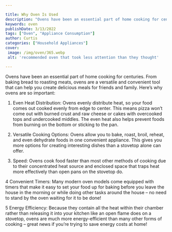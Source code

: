 ```yaml
---

title: Why Oven Is Used
description: "Ovens have been an essential part of home cooking for centuries. From baking bread to roasting meats, ovens are a versatile and co...continue on"
keywords: oven
publishDate: 3/13/2022
tags: ["Oven", "Appliance Consumption"]
author: Curtis
categories: ["Household Appliances"]
cover: 
 image: /img/oven/365.webp
 alt: 'recommended oven that took less attention than they thought'

---
```


Ovens have been an essential part of home cooking for centuries. From baking bread to roasting meats, ovens are a versatile and convenient tool that can help you create delicious meals for friends and family. Here’s why ovens are so important:

1. Even Heat Distribution: Ovens evenly distribute heat, so your food comes out cooked evenly from edge to center. This means pizza won’t come out with burned crust and raw cheese or cakes with overcooked tops and undercooked middles. The even heat also helps prevent foods from burning on the bottom or sticking to the pan. 

2. Versatile Cooking Options: Ovens allow you to bake, roast, broil, reheat, and even dehydrate foods in one convenient appliance. This gives you more options for creating interesting dishes than a stovetop alone can offer. 

3. Speed: Ovens cook food faster than most other methods of cooking due to their concentrated heat source and enclosed space that traps heat more effectively than open pans on the stovetop do. 

4 Convenient Timers: Many modern oven models come equipped with timers that make it easy to set your food up for baking before you leave the house in the morning or while doing other tasks around the house – no need to stand by the oven waiting for it to be done! 

5 Energy Efficiency: Because they contain all the heat within their chamber rather than releasing it into your kitchen like an open flame does on a stovetop, ovens are much more energy-efficient than many other forms of cooking – great news if you’re trying to save energy costs at home!
